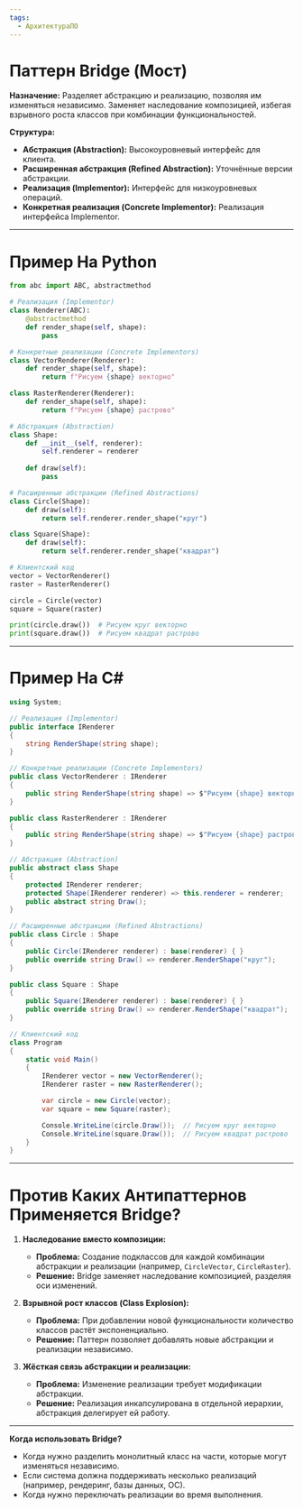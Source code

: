 ```yaml
---
tags:
  - АрхитектураПО
---
```

# Паттерн Bridge (Мост)
**Назначение:** Разделяет абстракцию и реализацию, позволяя им изменяться независимо. Заменяет наследование композицией, избегая взрывного роста классов при комбинации функциональностей.

**Структура:**
- **Абстракция (Abstraction):** Высокоуровневый интерфейс для клиента.
- **Расширенная абстракция (Refined Abstraction):** Уточнённые версии абстракции.
- **Реализация (Implementor):** Интерфейс для низкоуровневых операций.
- **Конкретная реализация (Concrete Implementor):** Реализация интерфейса Implementor.

---

# Пример На Python
```python
from abc import ABC, abstractmethod

# Реализация (Implementor)
class Renderer(ABC):
    @abstractmethod
    def render_shape(self, shape):
        pass

# Конкретные реализации (Concrete Implementors)
class VectorRenderer(Renderer):
    def render_shape(self, shape):
        return f"Рисуем {shape} векторно"

class RasterRenderer(Renderer):
    def render_shape(self, shape):
        return f"Рисуем {shape} растрово"

# Абстракция (Abstraction)
class Shape:
    def __init__(self, renderer):
        self.renderer = renderer
    
    def draw(self):
        pass

# Расширенные абстракции (Refined Abstractions)
class Circle(Shape):
    def draw(self):
        return self.renderer.render_shape("круг")

class Square(Shape):
    def draw(self):
        return self.renderer.render_shape("квадрат")

# Клиентский код
vector = VectorRenderer()
raster = RasterRenderer()

circle = Circle(vector)
square = Square(raster)

print(circle.draw())  # Рисуем круг векторно
print(square.draw())  # Рисуем квадрат растрово
```

---

# Пример На C#
```csharp
using System;

// Реализация (Implementor)
public interface IRenderer
{
    string RenderShape(string shape);
}

// Конкретные реализации (Concrete Implementors)
public class VectorRenderer : IRenderer
{
    public string RenderShape(string shape) => $"Рисуем {shape} векторно";
}

public class RasterRenderer : IRenderer
{
    public string RenderShape(string shape) => $"Рисуем {shape} растрово";
}

// Абстракция (Abstraction)
public abstract class Shape
{
    protected IRenderer renderer;
    protected Shape(IRenderer renderer) => this.renderer = renderer;
    public abstract string Draw();
}

// Расширенные абстракции (Refined Abstractions)
public class Circle : Shape
{
    public Circle(IRenderer renderer) : base(renderer) { }
    public override string Draw() => renderer.RenderShape("круг");
}

public class Square : Shape
{
    public Square(IRenderer renderer) : base(renderer) { }
    public override string Draw() => renderer.RenderShape("квадрат");
}

// Клиентский код
class Program
{
    static void Main()
    {
        IRenderer vector = new VectorRenderer();
        IRenderer raster = new RasterRenderer();

        var circle = new Circle(vector);
        var square = new Square(raster);

        Console.WriteLine(circle.Draw());  // Рисуем круг векторно
        Console.WriteLine(square.Draw());  // Рисуем квадрат растрово
    }
}
```

---

# Против Каких Антипаттернов Применяется Bridge?
1. **Наследование вместо композиции:**
   - **Проблема:** Создание подклассов для каждой комбинации абстракции и реализации (например, `CircleVector`, `CircleRaster`).
   - **Решение:** Bridge заменяет наследование композицией, разделяя оси изменений.

2. **Взрывной рост классов (Class Explosion):**
   - **Проблема:** При добавлении новой функциональности количество классов растёт экспоненциально.
   - **Решение:** Паттерн позволяет добавлять новые абстракции и реализации независимо.

3. **Жёсткая связь абстракции и реализации:**
   - **Проблема:** Изменение реализации требует модификации абстракции.
   - **Решение:** Реализация инкапсулирована в отдельной иерархии, абстракция делегирует ей работу.

---

**Когда использовать Bridge?**
- Когда нужно разделить монолитный класс на части, которые могут изменяться независимо.
- Если система должна поддерживать несколько реализаций (например, рендеринг, базы данных, ОС).
- Когда нужно переключать реализации во время выполнения.
